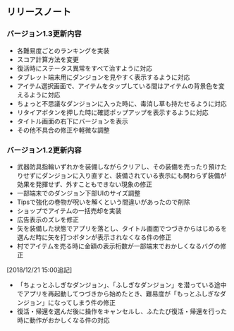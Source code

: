 ## リリースノート

### バージョン1.3更新内容

*  各難易度ごとのランキングを実装
*  スコア計算方法を変更
*  復活時にステータス異常をすべて治すように対応
*  タブレット端末用にダンジョンを見やすく表示するように対応
*  アイテム選択画面で、アイテムをタップしている間はアイテムの背景色を変えるように対応
*  ちょっと不思議なダンジョンに入った時に、毒消し草も持たせるように対応
*  リタイアボタンを押した時に確認ポップアップを表示するように対応
*  タイトル画面の右下にバージョンを表示
*  その他不具合の修正や軽微な調整

### バージョン1.2更新内容

*   武器防具指輪いずれかを装備しながらクリアし、その装備を売ったり預けたりせずにダンジョンに入り直すと、装備されている表示にも関わらず装備が効果を発揮せず、外すこともできない現象の修正
*   一部端末でのダンジョン下部UIのサイズ調整
*   Tipsで強化の巻物が呪いを解くという間違いがあったので削除
*   ショップでアイテムの一括売却を実装
*   広告表示のズレを修正
*   矢を装備した状態でアプリを落とし、タイトル画面でつづきからはじめるを選んだ時に矢を打つボタンが表示されなくなる件の修正
*   村でアイテムを売る時に金額の表示桁数が一部端末でおかしくなるバグの修正

[2018/12/21 15:00追記]
*   「ちょっとふしぎなダンジョン」、「ふしぎなダンジョン」を潜っている途中でアプリを再起動してつづきから始めたとき、難易度が「もっとふしぎなダンジョン」になってしまう件の修正
*   復活・帰還を選んだ後に操作をキャンセルし、ふたたび復活・帰還を行った時に動作がおかしくなる件の対応